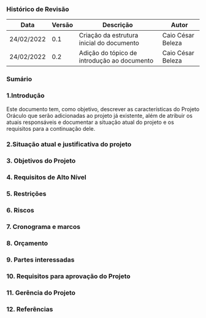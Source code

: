 ### Histórico de Revisão

|Data|Versão|Descrição|Autor|
|--|--|--|--|
|24/02/2022|0.1|Criação da estrutura inicial do documento|Caio César Beleza|
|24/02/2022|0.2|Adição do tópico de introdução ao documento|Caio César Beleza|


### Sumário

### 1.Introdução

Este documento tem, como objetivo, descrever as características do Projeto Oráculo que serão adicionadas ao projeto já existente, além de atribuir os atuais responsáveis e documentar a situação atual do projeto e os requisitos para a continuação dele.

### 2.Situação atual e justificativa do projeto


### 3. Objetivos do Projeto

### 4. Requisitos de Alto Nível


### 5. Restrições

### 6. Riscos

### 7. Cronograma e marcos

### 8. Orçamento

### 9. Partes interessadas

### 10. Requisitos para aprovação do Projeto

### 11. Gerência do Projeto

### 12. Referências
